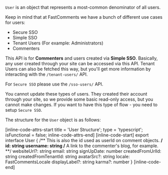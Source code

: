 `User` is an object that represents a most-common denominator of all users.

Keep in mind that at FastComments we have a bunch of different use cases for users:

- Secure SSO
- Simple SSO
- Tenant Users (For example: Administrators)
- Commenters

This API is for **Commenters** and users created via **Simple SSO**. Basically, any user created
through your site can be accessed via this API. Tenant Users can also be fetched this way, but you'll get more information by interacting with the `/tenant-users/` API.

For `Secure SSO` please use the `/sso-users/` API.

You cannot update these types of users. They created their account through your site, so we provide some basic read-only access, but
you cannot make changes. If you want to have this type of flow - you need to setup `Secure SSO`.

The structure for the `User` object is as follows:

[inline-code-attrs-start title = 'User Structure'; type = 'typescript'; isFunctional = false; inline-code-attrs-end]
[inline-code-start]
export interface User {
    /** This is also the id used as userId on comment objects. **/
    id: string
    username: string
    /** A link to the commenter's blog, for example. **/
    websiteUrl?: string
    email: string
    signUpDate: number
    createdFromUrlId: string
    createdFromTenantId: string
    avatarSrc?: string
    locale: FastCommentsLocale
    displayLabel?: string
    karma?: number
}
[inline-code-end]
